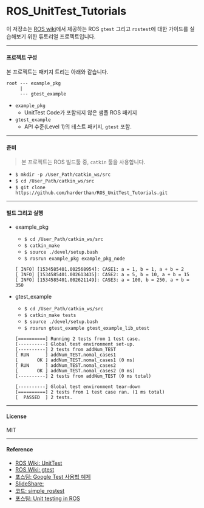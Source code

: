 # ROS_UnitTest_Tutorials

이 저장소는 [ROS wiki](http://wiki.ros.org/action/show/Quality/Tutorials/UnitTesting?action=show&redirect=UnitTesting)에서 제공하는 ROS `gtest` 그리고 `rostest`에 대한 가이드를 실습해보기 위한 튜토리얼 프로젝트입니다.

---

#### 프로젝트 구성

본 프로젝트는 패키지 트리는 아래와 같습니다.

```
root --- example_pkg
     |
     --- gtest_example
```

  * `example_pkg`
    - UnitTest Code가 포함되지 않은 샘플 ROS 패키지
  * `gtest_example`
    - API 수준(Level 1)의 테스트 패키지, `gtest` 포함.

---

#### 준비

> 본 프로젝트는 ROS 빌드툴 중, `catkin` 툴을 사용합니다.

* `$ mkdir -p /User_Path/catkin_ws/src`
* `$ cd /User_Path/catkin_ws/src`
* `$ git clone https://github.com/harderthan/ROS_UnitTest_Tutorials.git`

---

#### 빌드 그리고 실행

* example_pkg
    - `$ cd /User_Path/catkin_ws/src`
    - `$ catkin_make`
    - `$ source ./devel/setup.bash`
    - `$ rosrun example_pkg example_pkg_node`

    ```console
    [ INFO] [1534585401.002568954]: CASE1: a = 1, b = 1, a + b = 2
    [ INFO] [1534585401.002613435]: CASE2: a = 5, b = 10, a + b = 15
    [ INFO] [1534585401.002621149]: CASE3: a = 100, b = 250, a + b = 350
    ```

* gtest_example
    - `$ cd /User_Path/catkin_ws/src`
    - `$ catkin_make tests`
    - `$ source ./devel/setup.bash`
    - `$ rosrun gtest_example gtest_example_lib_utest`

    ```console
    [==========] Running 2 tests from 1 test case.
    [----------] Global test environment set-up.
    [----------] 2 tests from addNum_TEST
    [ RUN      ] addNum_TEST.nomal_cases1
    [       OK ] addNum_TEST.nomal_cases1 (0 ms)
    [ RUN      ] addNum_TEST.nomal_cases2
    [       OK ] addNum_TEST.nomal_cases2 (0 ms)
    [----------] 2 tests from addNum_TEST (0 ms total)

    [----------] Global test environment tear-down
    [==========] 2 tests from 1 test case ran. (1 ms total)
    [  PASSED  ] 2 tests.
    ```

---

#### License
MIT

---

#### Reference
* [ROS Wiki: UnitTest](http://wiki.ros.org/action/show/Quality/Tutorials/UnitTesting?action=show&redirect=UnitTesting)
* [ROS Wiki: gtest](http://wiki.ros.org/gtest)
* [포스팅: Google Test 사용법 예제](https://hiseon.me/2018/06/30/google-test/)
* [SlideShare: ](https://www.slideshare.net/vgonpa/ros-testing-tutorial)
* [코드: simple_rostest](https://gitlab.com/InstitutMaupertuis/simple_rostest/blob/melodic/CMakeLists.txt)
* [포스팅: Unit testing in ROS](https://github.com/hcrlab/wiki/blob/master/software_engineering/unit_testing.md)
